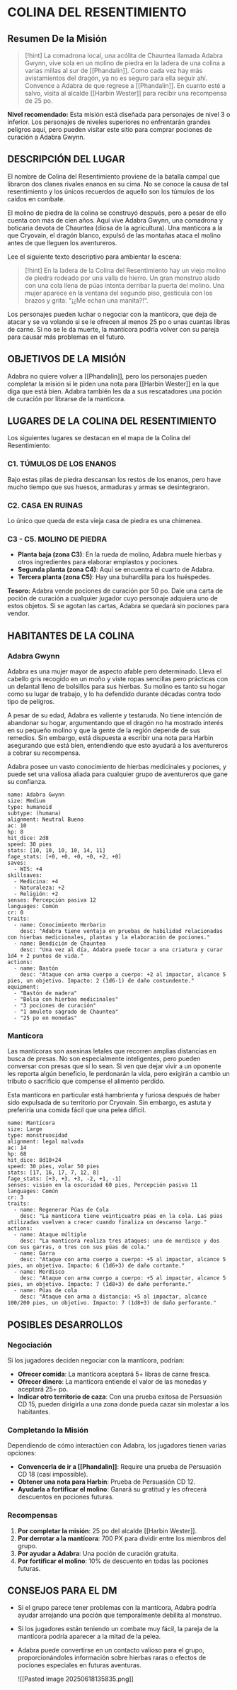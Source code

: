 # COLINA DEL RESENTIMIENTO

## Resumen De la Misión

> [!hint]
> La comadrona local, una acólita de Chauntea llamada Adabra Gwynn, vive sola en un molino de piedra en la ladera de una colina a varias millas al sur de [[Phandalin]]. Como cada vez hay más avistamientos del dragón, ya no es seguro para ella seguir ahí. Convence a Adabra de que regrese a [[Phandalin]]. En cuanto esté a salvo, visita al alcalde [[Harbin Wester]] para recibir una recompensa de 25 po.

**Nivel recomendado:** Esta misión está diseñada para personajes de nivel 3 o inferior. Los personajes de niveles superiores no enfrentarán grandes peligros aquí, pero pueden visitar este sitio para comprar pociones de curación a Adabra Gwynn.

## DESCRIPCIÓN DEL LUGAR

El nombre de Colina del Resentimiento proviene de la batalla campal que libraron dos clanes rivales enanos en su cima. No se conoce la causa de tal resentimiento y los únicos recuerdos de aquello son los túmulos de los caídos en combate. 

El molino de piedra de la colina se construyó después, pero a pesar de ello cuenta con más de cien años. Aquí vive Adabra Gwynn, una comadrona y boticaria devota de Chauntea (diosa de la agricultura). Una mantícora a la que Cryovain, el dragón blanco, expulsó de las montañas ataca el molino antes de que lleguen los aventureros. 

Lee el siguiente texto descriptivo para ambientar la escena:

> [!hint]
> En la ladera de la Colina del Resentimiento hay un viejo molino de piedra rodeado por una valla de hierro. Un gran monstruo alado con una cola llena de púas intenta derribar la puerta del molino. Una mujer aparece en la ventana del segundo piso, gesticula con los brazos y grita: "¡¿Me echan una manita?!".

Los personajes pueden luchar o negociar con la mantícora, que deja de atacar y se va volando si se le ofrecen al menos 25 po o unas cuantas libras de carne. Si no se le da muerte, la mantícora podría volver con su pareja para causar más problemas en el futuro.

## OBJETIVOS DE LA MISIÓN

Adabra no quiere volver a [[Phandalin]], pero los personajes pueden completar la misión si le piden una nota para [[Harbin Wester]] en la que diga que está bien. Adabra también les da a sus rescatadores una poción de curación por librarse de la mantícora.

## LUGARES DE LA COLINA DEL RESENTIMIENTO

Los siguientes lugares se destacan en el mapa de la Colina del Resentimiento:

### C1. TÚMULOS DE LOS ENANOS

Bajo estas pilas de piedra descansan los restos de los enanos, pero have mucho tiempo que sus huesos, armaduras y armas se desintegraron. 

### C2. CASA EN RUINAS

Lo único que queda de esta vieja casa de piedra es una chimenea. 

### C3 - C5. MOLINO DE PIEDRA

- **Planta baja (zona C3)**: En la rueda de molino, Adabra muele hierbas y otros ingredientes para elaborar emplastos y pociones.
- **Segunda planta (zona C4)**: Aquí se encuentra el cuarto de Adabra.
- **Tercera planta (zona C5)**: Hay una buhardilla para los huéspedes.

**Tesoro:** Adabra vende pociones de curación por 50 po. Dale una carta de poción de curación a cualquier jugador cuyo personaje adquiera uno de estos objetos. Si se agotan las cartas, Adabra se quedará sin pociones para vendor.

## HABITANTES DE LA COLINA

### Adabra Gwynn

Adabra es una mujer mayor de aspecto afable pero determinado. Lleva el cabello gris recogido en un moño y viste ropas sencillas pero prácticas con un delantal lleno de bolsillos para sus hierbas. Su molino es tanto su hogar como su lugar de trabajo, y lo ha defendido durante décadas contra todo tipo de peligros.

A pesar de su edad, Adabra es valiente y testaruda. No tiene intención de abandonar su hogar, argumentando que el dragón no ha mostrado interés en su pequeño molino y que la gente de la región depende de sus remedios. Sin embargo, está dispuesta a escribir una nota para Harbin asegurando que está bien, entendiendo que esto ayudará a los aventureros a cobrar su recompensa.

Adabra posee un vasto conocimiento de hierbas medicinales y pociones, y puede set una valiosa aliada para cualquier grupo de aventureros que gane su confianza.

```statblock
name: Adabra Gwynn
size: Medium
type: humanoid
subtype: (humana)
alignment: Neutral Bueno
ac: 10
hp: 8
hit_dice: 2d8
speed: 30 pies
stats: [10, 10, 10, 10, 14, 11]
fage_stats: [+0, +0, +0, +0, +2, +0]
saves:
  - WIS: +4
skillsaves:
  - Medicina: +4
  - Naturaleza: +2
  - Religión: +2
senses: Percepción pasiva 12
languages: Común
cr: 0
traits:
  - name: Conocimiento Herbario
    desc: "Adabra tiene ventaja en pruebas de habilidad relacionadas con hierbas medicionales, plantas y la elaboración de pociones."
  - name: Bendición de Chauntea
    desc: "Una vez al día, Adabra puede tocar a una criatura y curar 1d4 + 2 puntos de vida."
actions:
  - name: Bastón
    desc: "Ataque con arma cuerpo a cuerpo: +2 al impactar, alcance 5 pies, un objetivo. Impacto: 2 (1d6-1) de daño contundente."
equipment:
  - "Bastón de madera"
  - "Bolsa con hierbas medicinales"
  - "3 pociones de curación"
  - "1 amuleto sagrado de Chauntea"
  - "25 po en monedas"
```

### Mantícora

Las mantícoras son asesinas letales que recorren amplias distancias en busca de presas. No son especialmente inteligentes, pero pueden conversar con presas que sí lo sean. Si ven que dejar vivir a un oponente les reporta algún beneficio, le perdonarán la vida, pero exigirán a cambio un tributo o sacrificio que compense el alimento perdido.

Esta mantícora en particular está hambrienta y furiosa después de haber sido expulsada de su territorio por Cryovain. Sin embargo, es astuta y preferiría una comida fácil que una pelea difícil.

```statblock
name: Mantícora
size: Large
type: monstruosidad
alignment: legal malvada
ac: 14
hp: 68
hit_dice: 8d10+24
speed: 30 pies, volar 50 pies
stats: [17, 16, 17, 7, 12, 8]
fage_stats: [+3, +3, +3, -2, +1, -1]
senses: visión en la oscuridad 60 pies, Percepción pasiva 11
languages: Común
cr: 3
traits:
  - name: Regenerar Púas de Cola
    desc: "La mantícora tiene veinticuatro púas en la cola. Las púas utilizadas vuelven a crecer cuando finaliza un descanso largo."
actions:
  - name: Ataque múltiple
    desc: "La mantícora realiza tres ataques: uno de mordisco y dos con sus garras, o tres con sus púas de cola."
  - name: Garra
    desc: "Ataque con arma cuerpo a cuerpo: +5 al impactar, alcance 5 pies, un objetivo. Impacto: 6 (1d6+3) de daño cortante."
  - name: Mordisco
    desc: "Ataque con arma cuerpo a cuerpo: +5 al impactar, alcance 5 pies, un objetivo. Impacto: 7 (1d8+3) de daño perforante."
  - name: Púas de cola
    desc: "Ataque con arma a distancia: +5 al impactar, alcance 100/200 pies, un objetivo. Impacto: 7 (1d8+3) de daño perforante."
```

## POSIBLES DESARROLLOS

### Negociación

Si los jugadores deciden negociar con la mantícora, podrían:
- **Ofrecer comida**: La mantícora aceptará 5+ libras de carne fresca.
- **Ofrecer dinero**: La mantícora entiende el valor de las monedas y aceptará 25+ po.
- **Indicar otro territorio de caza**: Con una prueba exitosa de Persuasión CD 15, pueden dirigirla a una zona donde pueda cazar sin molestar a los habitantes.

### Completando la Misión

Dependiendo de cómo interactúen con Adabra, los jugadores tienen varias opciones:
- **Convencerla de ir a [[Phandalin]]**: Require una prueba de Persuasión CD 18 (casi impossible).
- **Obtener una nota para Harbin**: Prueba de Persuasión CD 12.
- **Ayudarla a fortificar el molino**: Ganará su gratitud y les ofrecerá descuentos en pociones futuras.

### Recompensas

1. **Por completar la misión**: 25 po del alcalde [[Harbin Wester]].
2. **Por derrotar a la mantícora**: 700 PX para dividir entre los miembros del grupo.
3. **Por ayudar a Adabra**: Una poción de curación gratuita.
4. **Por fortificar el molino**: 10% de descuento en todas las pociones futuras.

## CONSEJOS PARA EL DM

- Si el grupo parece tener problemas con la mantícora, Adabra podría ayudar arrojando una poción que temporalmente debilita al monstruo.
- Si los jugadores están teniendo un combate muy fácil, la pareja de la mantícora podría aparecer a la mitad de la pelea.
- Adabra puede convertirse en un contacto valioso para el grupo, proporcionándoles información sobre hierbas raras o efectos de pociones especiales en futuras aventuras.
  
  
  ![[Pasted image 20250618135835.png]]